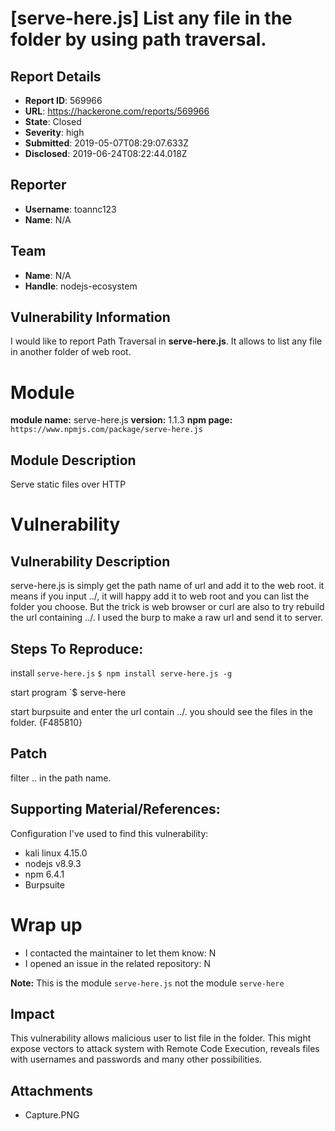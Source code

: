 # [serve-here.js] List any file in the folder by using path traversal.

## Report Details
- **Report ID**: 569966
- **URL**: https://hackerone.com/reports/569966
- **State**: Closed
- **Severity**: high
- **Submitted**: 2019-05-07T08:29:07.633Z
- **Disclosed**: 2019-06-24T08:22:44.018Z

## Reporter
- **Username**: toannc123
- **Name**: N/A

## Team
- **Name**: N/A
- **Handle**: nodejs-ecosystem

## Vulnerability Information
I would like to report Path Traversal in **serve-here.js**. It allows to list any file in another folder of web root.

# Module

**module name:** serve-here.js
**version:** 1.1.3
**npm page:** `https://www.npmjs.com/package/serve-here.js`

## Module Description

Serve static files over HTTP

# Vulnerability

## Vulnerability Description

serve-here.js is simply get the path name of url and add it to the web root. it means if you input ../, it will happy add it to web root and you can list the folder you choose. But the trick is web browser or curl are also to try rebuild the url containing ../. I used the burp to make a raw url and send it to server.

## Steps To Reproduce:

install `serve-here.js`
`$ npm install serve-here.js -g`

start program
`$ serve-here

start burpsuite and enter the url contain ../. you should see the files in the folder.
{F485810}

## Patch

filter .. in the path name.

## Supporting Material/References:

Configuration I've used to find this vulnerability:

- kali linux 4.15.0
- nodejs v8.9.3
- npm 6.4.1
- Burpsuite

# Wrap up

- I contacted the maintainer to let them know: N
- I opened an issue in the related repository: N



**Note:** This is the module `serve-here.js` not the module `serve-here`

## Impact

This vulnerability allows malicious user to list file in the folder. This might expose vectors to attack system with Remote Code Execution, reveals files with usernames and passwords and many other possibilities.

## Attachments
- Capture.PNG

